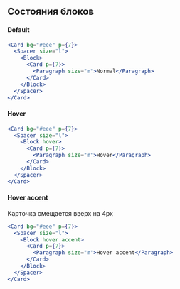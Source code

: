 ## Состояния блоков

#### Default

```jsx
<Card bg="#eee" p={7}>
  <Spacer size="l">
    <Block>
      <Card p={7}>
        <Paragraph size="m">Normal</Paragraph>
      </Card>
    </Block>
  </Spacer>
</Card>
```

#### Hover

```jsx
<Card bg="#eee" p={7}>
  <Spacer size="l">
    <Block hover>
      <Card p={7}>
        <Paragraph size="m">Hover</Paragraph>
      </Card>
    </Block>
  </Spacer>
</Card>
```

#### Hover accent

Карточка смещается вверх на 4px

```jsx
<Card bg="#eee" p={7}>
  <Spacer size="l">
    <Block hover accent>
      <Card p={7}>
        <Paragraph size="m">Hover accent</Paragraph>
      </Card>
    </Block>
  </Spacer>
</Card>
```
